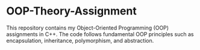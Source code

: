 # OOP-Theory-Assignment
This repository contains my Object-Oriented Programming (OOP) assignments in C++. The code follows fundamental OOP principles such as encapsulation, inheritance, polymorphism, and abstraction.
